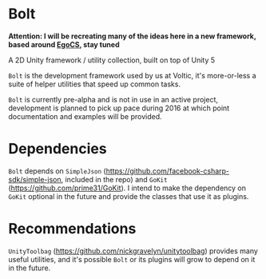 # Bolt

**Attention: I will be recreating many of the ideas here in a new framework, based around [EgoCS](https://github.com/andoowhy/EgoCS), stay tuned**

A 2D Unity framework / utility collection, built on top of Unity 5

`Bolt` is the development framework used by us at Voltic, it's more-or-less a suite of helper utilities that speed up common tasks.

`Bolt` is currently pre-alpha and is not in use in an active project, development is planned to pick up pace during 2016 at which point documentation and examples will be provided.

# Dependencies

`Bolt` depends on `SimpleJson` (https://github.com/facebook-csharp-sdk/simple-json, included in the repo) and `GoKit` (https://github.com/prime31/GoKit). I intend to make the dependency on `GoKit` optional in the future and provide the classes that use it as plugins.

# Recommendations

`UnityToolbag` (https://github.com/nickgravelyn/unitytoolbag) provides many useful utilities, and it's possible `Bolt` or its plugins will grow to depend on it in the future.
